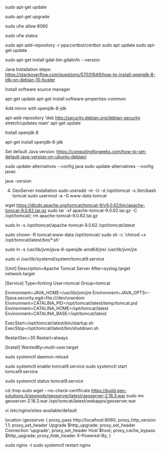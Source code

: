sudo apt-get update

sudo apt-get upgrade

sudo ufw allow 8080

sudo ufw status

sudo apt-add-repository -r ppa:certbot/certbot
sudo apt update
sudo apt-get update

sudo apt-get install gdal-bin
gdalinfo --version

Java Installation steps: https://stackoverflow.com/questions/57031649/how-to-install-openjdk-8-jdk-on-debian-10-buster

Install software source manager

apt-get update
apt-get install software-properties-common

Add mirror with openjdk-8-jdk

apt-add-repository 'deb http://security.debian.org/debian-security stretch/updates main'
apt-get update

Install openjdk 8

apt-get install openjdk-8-jdk

Set default Java version: https://computingforgeeks.com/how-to-set-default-java-version-on-ubuntu-debian/

sudo update-alternatives --config java
sudo  update-alternatives --config javac

java -version

4. GeoServer installation
sudo useradd -m -U -d /opt/tomcat -s /bin/bash tomcat
sudo usermod -a -G www-data tomcat

wget https://dlcdn.apache.org/tomcat/tomcat-9/v9.0.62/bin/apache-tomcat-9.0.62.tar.gz
sudo tar -xf apache-tomcat-9.0.62.tar.gz -C /opt/tomcat/; rm apache-tomcat-9.0.62.tar.gz

sudo ln -s /opt/tomcat/apache-tomcat-9.0.62 /opt/tomcat/latest

sudo chown -R tomcat:www-data /opt/tomcat/
sudo sh -c 'chmod +x /opt/tomcat/latest/bin/*.sh'

sudo ln -s /usr/lib/jvm/java-8-openjdk-amd64/jre/ /usr/lib/jvm/jre

sudo vi /usr/lib/systemd/system/tomcat9.service

[Unit]
Description=Apache Tomcat Server
After=syslog.target network.target

[Service]
Type=forking
User=tomcat
Group=tomcat

Environment=JAVA_HOME=/usr/lib/jvm/jre
Environment=JAVA_OPTS=-Djava.security.egd=file:///dev/urandom
Environment=CATALINA_PID=/opt/tomcat/latest/temp/tomcat.pid
Environment=CATALINA_HOME=/opt/tomcat/latest
Environment=CATALINA_BASE=/opt/tomcat/latest

ExecStart=/opt/tomcat/latest/bin/startup.sh
ExecStop=/opt/tomcat/latest/bin/shutdown.sh

RestartSec=30
Restart=always

[Install]
WantedBy=multi-user.target

sudo systemctl daemon-reload

sudo systemctl enable tomcat9.service
sudo systemctl start tomcat9.service

sudo systemctl status tomcat9.service

cd /tmp
sudo wget --no-check-certificate https://build.geo-solutions.it/geonode/geoserver/latest/geoserver-2.18.3.war
sudo mv geoserver-2.18.3.war /opt/tomcat/latest/webapps/geoserver.war

vi /etc/nginx/sites-available/default

location /geoserver {
                proxy_pass http://localhost:8080;
                proxy_http_version 1.1;
                proxy_set_header Upgrade $http_upgrade;
                proxy_set_header Connection 'upgrade';
                proxy_set_header Host $host;
                proxy_cache_bypass $http_upgrade;
                proxy_hide_header X-Powered-By;
        }
        
sudo nginx -t
sudo systemctl restart nginx
